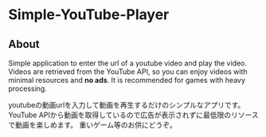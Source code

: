 # Simple-YouTube-Player

## About
Simple application to enter the url of a youtube video and play the video.
Videos are retrieved from the YouTube API, so you can enjoy videos with minimal resources and **no ads**.
It is recommended for games with heavy processing.


youtubeの動画urlを入力して動画を再生するだけのシンプルなアプリです。
YouTube APIから動画を取得しているので広告が表示されずに最低限のリソースで動画を楽しめます。
重いゲーム等のお供にどうぞ。
